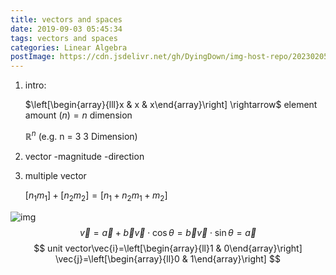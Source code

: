 ```yaml
---
title: vectors and spaces
date: 2019-09-03 05:45:34
tags: vectors and spaces
categories: Linear Algebra
postImage: https://cdn.jsdelivr.net/gh/DyingDown/img-host-repo/202302051652860.png
---
```


1. intro:

   $\left[\begin{array}{lll}x & x & x\end{array}\right] \rightarrow$ element amount $(n)=n$ dimension

   $\mathbb{R}^n$ (e.g. n = 3 3 Dimension)

   <!--more-->

2. vector -magnitude -direction

3. multiple vector

   $\left[n_1 m_1\right]+\left[n_2 m_2\right]=\left[n_1+n_2 m_1+m_2\right]$

![img](https://s2.ax1x.com/2019/09/03/nkdw0e.png)
$$
\vec{v}=\vec{a}+\vec{b} \vec{v} \cdot \cos \theta=\vec{b} \vec{v} \cdot \sin \theta=\vec{a}
$$
$$
unit vector\vec{i}=\left[\begin{array}{ll}1 & 0\end{array}\right] \vec{j}=\left[\begin{array}{ll}0 & 1\end{array}\right]
$$

